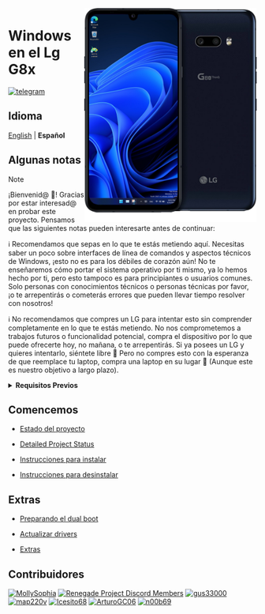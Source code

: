  <img align="right" src="../../devices/mh2lm.png" width="350" alt="Windows 11 Running On A Lg G8x">

# Windows en el Lg G8x 

[![telegram](https://img.shields.io/badge/chat-telegram-brightgreen.svg?logo=telegram&style=flat-square)](https://t.me/lgedevices)

## Idioma
[English](README.md) | **Español**

## Algunas notas

> [!NOTE]
> ¡Bienvenid@ 🥰! Gracias por estar interesad@ en probar este proyecto. Pensamos que las siguientes notas pueden interesarte antes de continuar:
>
> ℹ️ Recomendamos que sepas en lo que te estás metiendo aquí. Necesitas saber un poco sobre interfaces de línea de comandos y aspectos técnicos de Windows, ¡esto no es para los débiles de corazón aún! No te enseñaremos cómo portar el sistema operativo por ti mismo, ya lo hemos hecho por ti, pero esto tampoco es para principiantes o usuarios comunes. Solo personas con conocimientos técnicos o personas técnicas por favor, ¡o te arrepentirás o cometerás errores que pueden llevar tiempo resolver con nosotros!
>
> ℹ️ No recomendamos que compres un LG para intentar esto sin comprender completamente en lo que te estás metiendo. No nos comprometemos a trabajos futuros o funcionalidad potencial, compra el dispositivo por lo que puede ofrecerte hoy, no mañana, o te arrepentirás. Si ya posees un LG y quieres intentarlo, siéntete libre 🙂 Pero no compres esto con la esperanza de que reemplace tu laptop, compra una laptop en su lugar 🙂 (Aunque este es nuestro objetivo a largo plazo).


<details>
<summary><a><strong>Requisitos Previos</strong></a></summary>

- ¡HACER UN BACKUP DE TODAS LAS PARTICIONES CON QFIL!

- Tener el bootloader desbloqueado

- Tener el [TWRP](https://drive.google.com/file/d/1xc9DhNX5bj8PZKOZc09N5QhtOGamKD9o/view?usp=share_link) u [Orange Fox](https://drive.google.com/file/d/1EGyZOBfdfZ_4nAqD7FURbJ-Bvq3E4ckO/view?usp=share_link) instalado (ambos se instalan como módulos de magisk)

- Tener descargadas las [Platform Tools](https://developer.android.com/studio/releases/platform-tools?hl=es-419)

- Tener un [ISO de Windows 11 Arm](https://uupdump.net/)

- Tener [Parted](https://www.mediafire.com/file/s9bjano4pezphou/parted/file) (Este archivo pertenece a [Gus33000](https://github.com/gus33000))

- Tener el script de [Mass Storage Mode](https://www.mediafire.com/file/m4yecbhu9fifjy7/msc.sh/file) (Este archivo pertenece a [Gus33000](https://github.com/gus33000)) o  Tener la imagen para entrar en [Mass Storage Mode](https://drive.google.com/file/d/13aqm-Hq4mWz5xDn9jSNxFSoF-qkEmUBx/view?usp=share_link) (gracias a Molly por compartirla)

- Tener la [Uefi del G8x](https://github.com/edk2-porting/edk2-msm/releases/tag/2302.1-mh2lm)
 
- Tener los [Drivers](https://github.com/Icesito68/LGE-SM8150-Drivers/releases/tag/2303.00) y el [Instalador](https://github.com/WOA-Project/DriverUpdater/releases/)

- [Qfil](https://drive.google.com/file/d/1P7uGjIirqGRdkwlxgKf_idepDlv6_u-q/view?usp=sharing) para los backups y flasheos necesarios

- [Drivers de Qfil](https://drive.google.com/file/d/1sPJm1RuSoVX9JMEs-Gx8xNuEDadO6rpj/view?usp=sharing) necesarios para que Qfil funcione 

- [Firehose para el g8x](https://drive.google.com/file/d/1ekI_d2-P9GdoakkSgk2hK1WHbQLIPlTQ/view?usp=sharing) necesario para que Qfil funcione

  </summary>
</details>

## Comencemos
- [Estado del proyecto](Español/Estado.md)

- [Detailed Project Status](Español/estado-detallado.md)
  
- [Instrucciones para instalar](Español/1-Particiones.md)

- [Instrucciones para desinstalar](Español/Desinstalar.md)


## Extras
- [Preparando el dual boot](Español/dualboot.md)

- [Actualizar drivers](Español/Actualizar.md)

- [Extras](Español/Extra.md)

## Contribuidores
[<img alt="MollySophia" src="https://images.weserv.nl/?url=https://avatars.githubusercontent.com/u/20746884?v=4&w=45&fit=cover&mask=circle&maxage=7d" />](https://github.com/MollySophia)
[<img alt="Renegade Project Discord Members" src="https://images.weserv.nl/?url=https://cdn.discordapp.com/icons/736563593058713690/68f67bfddf4390b11effc99917b16338.webp?size=256&w=45&fit=cover&mask=circle&maxage=7d" />](https://discord.gg/XXBWfag)
[<img alt="gus33000" src="https://images.weserv.nl/?url=https://avatars.githubusercontent.com/u/3755345?v=4&w=45&fit=cover&mask=circle&maxage=7d" />](https://github.com/gus33000)
[<img alt="map220v" src="https://images.weserv.nl/?url=https://avatars.githubusercontent.com/u/14368485?v=4&w=45&fit=cover&mask=circle&maxage=7d" />](https://github.com/map220v)
[<img alt="Icesito68" src="https://images.weserv.nl/?url=https://avatars.githubusercontent.com/u/113939920?v=4&w=45&fit=cover&mask=circle&maxage=7d" />](https://github.com/Icesito68)
[<img alt="ArturoGC06" src="https://images.weserv.nl/?url=https://avatars.githubusercontent.com/u/76574534?v=4&w=45&fit=cover&mask=circle&maxage=7d" />](https://github.com/ArtturoGC06)
[<img alt="n00b69" src="https://images.weserv.nl/?url=https://avatars.githubusercontent.com/u/83274506?v=4&w=45&fit=cover&mask=circle&maxage=7d" />](https://github.com/n00b69)